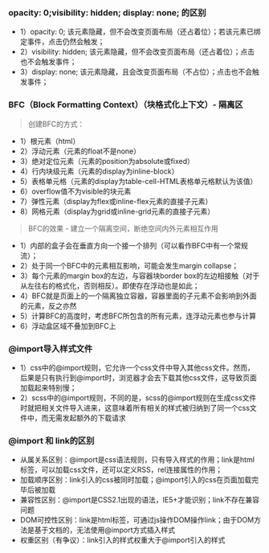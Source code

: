 ### opacity: 0;visibility: hidden; display: none; 的区别
* 1）opacity: 0; 该元素隐藏，但不会改变页面布局（还占着位）；若该元素已绑定事件，点击仍然会触发；
* 2）visibility: hidden; 该元素隐藏，但不会改变页面布局（还占着位）；点击也不会触发事件；
* 3）display: none; 该元素隐藏，且会改变页面布局（不占位）；点击也不会触发事件；

### BFC（Block Formatting Context）（块格式化上下文）- 隔离区
> 创建BFC的方式：
* 1）根元素（html）
* 2）浮动元素（元素的float不是none）
* 3）绝对定位元素（元素的position为absolute或fixed）
* 4）行内块级元素（元素的display为inline-block）
* 5）表格单元格（元素的display为table-cell-HTML表格单元格默认为该值）
* 6）overflow值不为visible的块元素
* 7）弹性元素（display为flex或inline-flex元素的直接子元素）
* 8）网格元素（display为grid或inline-grid元素的直接子元素）
> BFC的效果 - 建立一个隔离空间，断绝空间内外元素相互作用
* 1）内部的盒子会在垂直方向一个接一个排列（可以看作BFC中有一个常规流）；
* 2）处于同一个BFC中的元素相互影响，可能会发生margin collapse；
* 3）每个元素的margin box的左边，与容器块border box的左边相接触（对于从左往右的格式化，否则相反）。即使存在浮动也是如此；
* 4）BFC就是页面上的一个隔离独立容器，容器里面的子元素不会影响到外面的元素，反之亦然
* 5）计算BFC的高度时，考虑BFC所包含的所有元素，连浮动元素也参与计算
* 6）浮动盒区域不叠加到BFC上

### @import导入样式文件
* 1）css中的@import规则，它允许一个css文件中导入其他css文件。然而，后果是只有执行到@import时，浏览器才会去下载其他css文件，这导致页面加载起来特别慢；
* 2）scss中的@import规则，不同的是，scss的@import规则在生成css文件时就把相关文件导入进来，这意味着所有相关的样式被归纳到了同一个css文件中，而无需发起额外的下载请求

### @import 和 link的区别
* 从属关系区别：@import是css语法规则，只有导入样式的作用；link是html标签，可以加载css文件，还可以定义RSS，rel连接属性的作用；
* 加载顺序区别：link引入的css被同时加载；@import引入的css在页面加载完毕后被加载
* 兼容性区别：@import是CSS2.1出现的语法，IE5+才能识别；link不存在兼容问题
* DOM可控性区别：link是html标签，可通过js操作DOM操作link；由于DOM方法是基于文档的，无法使用@import方式插入样式
* 权重区别（有争议）：link引入的样式权重大于@import引入的样式
